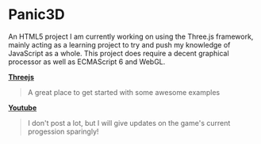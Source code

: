 # Panic3D
An HTML5 project I am currently working on using the Three.js framework, mainly acting as a learning project to try and push my knowledge of JavaScript as a whole. This project does require a decent graphical processor as well as ECMAScript 6 and WebGL.

**[Threejs](https://threejs.org/)**

> A great place to get started with some awesome examples
    
**[Youtube](https://www.youtube.com/channel/UCbCIdk2_q5m4x3_d7FKFM8A)**
    
> I don't post a lot, but I will give updates on the game's current progession sparingly!
